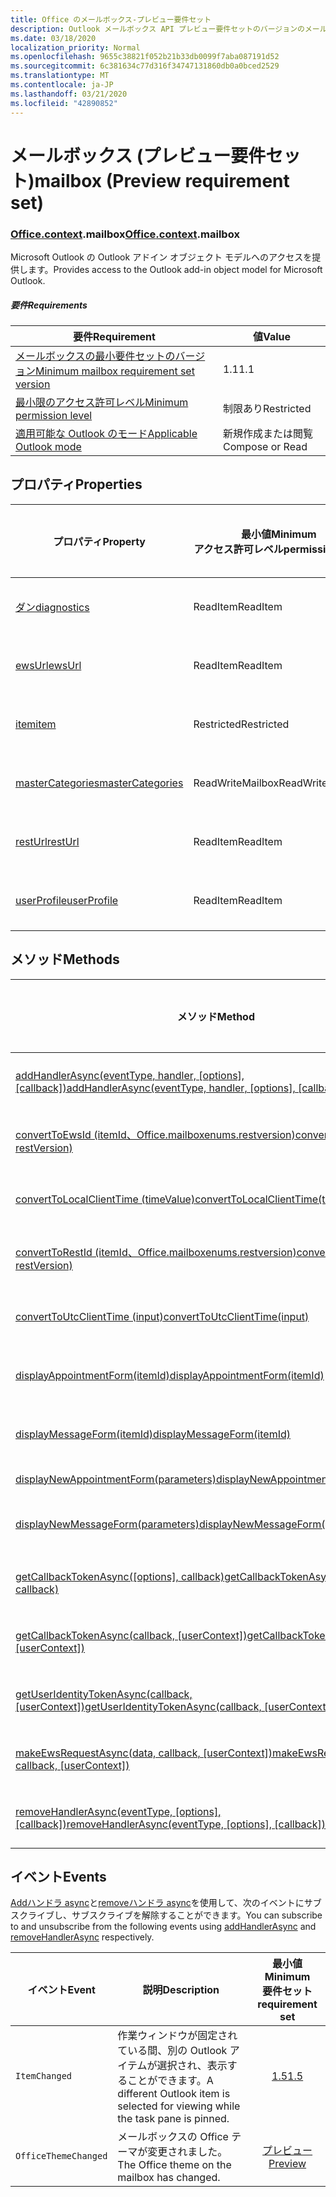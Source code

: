 ```yaml
---
title: Office のメールボックス-プレビュー要件セット
description: Outlook メールボックス API プレビュー要件セットのバージョンのメールボックスオブジェクトモデル。
ms.date: 03/18/2020
localization_priority: Normal
ms.openlocfilehash: 9655c38821f052b21b33db0099f7aba087191d52
ms.sourcegitcommit: 6c381634c77d316f34747131860db0a0bced2529
ms.translationtype: MT
ms.contentlocale: ja-JP
ms.lasthandoff: 03/21/2020
ms.locfileid: "42890852"
---
```

# <a name="mailbox-preview-requirement-set"></a><span data-ttu-id="4d690-103">メールボックス (プレビュー要件セット)</span><span class="sxs-lookup"><span data-stu-id="4d690-103">mailbox (Preview requirement set)</span></span>

### <a name="officecontextmailbox"></a><span data-ttu-id="4d690-104">[Office](office.md)[.context](office.context.md).mailbox</span><span class="sxs-lookup"><span data-stu-id="4d690-104">[Office](office.md)[.context](office.context.md).mailbox</span></span>

<span data-ttu-id="4d690-105">Microsoft Outlook の Outlook アドイン オブジェクト モデルへのアクセスを提供します。</span><span class="sxs-lookup"><span data-stu-id="4d690-105">Provides access to the Outlook add-in object model for Microsoft Outlook.</span></span>

##### <a name="requirements"></a><span data-ttu-id="4d690-106">要件</span><span class="sxs-lookup"><span data-stu-id="4d690-106">Requirements</span></span>

|<span data-ttu-id="4d690-107">要件</span><span class="sxs-lookup"><span data-stu-id="4d690-107">Requirement</span></span>| <span data-ttu-id="4d690-108">値</span><span class="sxs-lookup"><span data-stu-id="4d690-108">Value</span></span>|
|---|---|
|[<span data-ttu-id="4d690-109">メールボックスの最小要件セットのバージョン</span><span class="sxs-lookup"><span data-stu-id="4d690-109">Minimum mailbox requirement set version</span></span>](../../requirement-sets/outlook-api-requirement-sets.md)| <span data-ttu-id="4d690-110">1.1</span><span class="sxs-lookup"><span data-stu-id="4d690-110">1.1</span></span>|
|[<span data-ttu-id="4d690-111">最小限のアクセス許可レベル</span><span class="sxs-lookup"><span data-stu-id="4d690-111">Minimum permission level</span></span>](../../../outlook/understanding-outlook-add-in-permissions.md)| <span data-ttu-id="4d690-112">制限あり</span><span class="sxs-lookup"><span data-stu-id="4d690-112">Restricted</span></span>|
|[<span data-ttu-id="4d690-113">適用可能な Outlook のモード</span><span class="sxs-lookup"><span data-stu-id="4d690-113">Applicable Outlook mode</span></span>](../../../outlook/outlook-add-ins-overview.md#extension-points)| <span data-ttu-id="4d690-114">新規作成または閲覧</span><span class="sxs-lookup"><span data-stu-id="4d690-114">Compose or Read</span></span>|

## <a name="properties"></a><span data-ttu-id="4d690-115">プロパティ</span><span class="sxs-lookup"><span data-stu-id="4d690-115">Properties</span></span>

| <span data-ttu-id="4d690-116">プロパティ</span><span class="sxs-lookup"><span data-stu-id="4d690-116">Property</span></span> | <span data-ttu-id="4d690-117">最小値</span><span class="sxs-lookup"><span data-stu-id="4d690-117">Minimum</span></span><br><span data-ttu-id="4d690-118">アクセス許可レベル</span><span class="sxs-lookup"><span data-stu-id="4d690-118">permission level</span></span> | <span data-ttu-id="4d690-119">モード</span><span class="sxs-lookup"><span data-stu-id="4d690-119">Modes</span></span> | <span data-ttu-id="4d690-120">戻り値の種類</span><span class="sxs-lookup"><span data-stu-id="4d690-120">Return type</span></span> | <span data-ttu-id="4d690-121">最小値</span><span class="sxs-lookup"><span data-stu-id="4d690-121">Minimum</span></span><br><span data-ttu-id="4d690-122">要件セット</span><span class="sxs-lookup"><span data-stu-id="4d690-122">requirement set</span></span> |
|---|---|---|---|:---:|
| [<span data-ttu-id="4d690-123">ダン</span><span class="sxs-lookup"><span data-stu-id="4d690-123">diagnostics</span></span>](/javascript/api/outlook/office.mailbox?view=outlook-js-preview#diagnostics) | <span data-ttu-id="4d690-124">ReadItem</span><span class="sxs-lookup"><span data-stu-id="4d690-124">ReadItem</span></span> | <span data-ttu-id="4d690-125">作成</span><span class="sxs-lookup"><span data-stu-id="4d690-125">Compose</span></span><br><span data-ttu-id="4d690-126">読み取り</span><span class="sxs-lookup"><span data-stu-id="4d690-126">Read</span></span> | [<span data-ttu-id="4d690-127">Diagnostics</span><span class="sxs-lookup"><span data-stu-id="4d690-127">Diagnostics</span></span>](/javascript/api/outlook/office.diagnostics?view=outlook-js-preview) | [<span data-ttu-id="4d690-128">1.1</span><span class="sxs-lookup"><span data-stu-id="4d690-128">1.1</span></span>](../requirement-set-1.1/outlook-requirement-set-1.1.md) |
| [<span data-ttu-id="4d690-129">ewsUrl</span><span class="sxs-lookup"><span data-stu-id="4d690-129">ewsUrl</span></span>](/javascript/api/outlook/office.mailbox?view=outlook-js-preview#ewsurl) | <span data-ttu-id="4d690-130">ReadItem</span><span class="sxs-lookup"><span data-stu-id="4d690-130">ReadItem</span></span> | <span data-ttu-id="4d690-131">作成</span><span class="sxs-lookup"><span data-stu-id="4d690-131">Compose</span></span><br><span data-ttu-id="4d690-132">読み取り</span><span class="sxs-lookup"><span data-stu-id="4d690-132">Read</span></span> | <span data-ttu-id="4d690-133">String</span><span class="sxs-lookup"><span data-stu-id="4d690-133">String</span></span> | [<span data-ttu-id="4d690-134">1.1</span><span class="sxs-lookup"><span data-stu-id="4d690-134">1.1</span></span>](../requirement-set-1.1/outlook-requirement-set-1.1.md) |
| [<span data-ttu-id="4d690-135">item</span><span class="sxs-lookup"><span data-stu-id="4d690-135">item</span></span>](office.context.mailbox.item.md) | <span data-ttu-id="4d690-136">Restricted</span><span class="sxs-lookup"><span data-stu-id="4d690-136">Restricted</span></span> | <span data-ttu-id="4d690-137">作成</span><span class="sxs-lookup"><span data-stu-id="4d690-137">Compose</span></span><br><span data-ttu-id="4d690-138">読み取り</span><span class="sxs-lookup"><span data-stu-id="4d690-138">Read</span></span> | [<span data-ttu-id="4d690-139">項目</span><span class="sxs-lookup"><span data-stu-id="4d690-139">Item</span></span>](/javascript/api/outlook/office.item?view=outlook-js-preview) | [<span data-ttu-id="4d690-140">1.1</span><span class="sxs-lookup"><span data-stu-id="4d690-140">1.1</span></span>](../requirement-set-1.1/outlook-requirement-set-1.1.md) |
| [<span data-ttu-id="4d690-141">masterCategories</span><span class="sxs-lookup"><span data-stu-id="4d690-141">masterCategories</span></span>](/javascript/api/outlook/office.mailbox?view=outlook-js-preview#mastercategories) | <span data-ttu-id="4d690-142">ReadWriteMailbox</span><span class="sxs-lookup"><span data-stu-id="4d690-142">ReadWriteMailbox</span></span> | <span data-ttu-id="4d690-143">作成</span><span class="sxs-lookup"><span data-stu-id="4d690-143">Compose</span></span><br><span data-ttu-id="4d690-144">読み取り</span><span class="sxs-lookup"><span data-stu-id="4d690-144">Read</span></span> | [<span data-ttu-id="4d690-145">MasterCategories</span><span class="sxs-lookup"><span data-stu-id="4d690-145">MasterCategories</span></span>](/javascript/api/outlook/office.mastercategories?view=outlook-js-preview) | [<span data-ttu-id="4d690-146">1.8</span><span class="sxs-lookup"><span data-stu-id="4d690-146">1.8</span></span>](../requirement-set-1.8/outlook-requirement-set-1.8.md) |
| [<span data-ttu-id="4d690-147">restUrl</span><span class="sxs-lookup"><span data-stu-id="4d690-147">restUrl</span></span>](/javascript/api/outlook/office.mailbox?view=outlook-js-preview#resturl) | <span data-ttu-id="4d690-148">ReadItem</span><span class="sxs-lookup"><span data-stu-id="4d690-148">ReadItem</span></span> | <span data-ttu-id="4d690-149">作成</span><span class="sxs-lookup"><span data-stu-id="4d690-149">Compose</span></span><br><span data-ttu-id="4d690-150">読み取り</span><span class="sxs-lookup"><span data-stu-id="4d690-150">Read</span></span> | <span data-ttu-id="4d690-151">String</span><span class="sxs-lookup"><span data-stu-id="4d690-151">String</span></span> | [<span data-ttu-id="4d690-152">1.5</span><span class="sxs-lookup"><span data-stu-id="4d690-152">1.5</span></span>](../requirement-set-1.5/outlook-requirement-set-1.5.md) |
| [<span data-ttu-id="4d690-153">userProfile</span><span class="sxs-lookup"><span data-stu-id="4d690-153">userProfile</span></span>](/javascript/api/outlook/office.mailbox?view=outlook-js-preview#userprofile) | <span data-ttu-id="4d690-154">ReadItem</span><span class="sxs-lookup"><span data-stu-id="4d690-154">ReadItem</span></span> | <span data-ttu-id="4d690-155">作成</span><span class="sxs-lookup"><span data-stu-id="4d690-155">Compose</span></span><br><span data-ttu-id="4d690-156">読み取り</span><span class="sxs-lookup"><span data-stu-id="4d690-156">Read</span></span> | [<span data-ttu-id="4d690-157">プロファイル</span><span class="sxs-lookup"><span data-stu-id="4d690-157">UserProfile</span></span>](/javascript/api/outlook/office.userprofile?view=outlook-js-preview) | [<span data-ttu-id="4d690-158">1.1</span><span class="sxs-lookup"><span data-stu-id="4d690-158">1.1</span></span>](../requirement-set-1.1/outlook-requirement-set-1.1.md) |

## <a name="methods"></a><span data-ttu-id="4d690-159">メソッド</span><span class="sxs-lookup"><span data-stu-id="4d690-159">Methods</span></span>

| <span data-ttu-id="4d690-160">メソッド</span><span class="sxs-lookup"><span data-stu-id="4d690-160">Method</span></span> | <span data-ttu-id="4d690-161">最小値</span><span class="sxs-lookup"><span data-stu-id="4d690-161">Minimum</span></span><br><span data-ttu-id="4d690-162">アクセス許可レベル</span><span class="sxs-lookup"><span data-stu-id="4d690-162">permission level</span></span> | <span data-ttu-id="4d690-163">モード</span><span class="sxs-lookup"><span data-stu-id="4d690-163">Modes</span></span> | <span data-ttu-id="4d690-164">最小値</span><span class="sxs-lookup"><span data-stu-id="4d690-164">Minimum</span></span><br><span data-ttu-id="4d690-165">要件セット</span><span class="sxs-lookup"><span data-stu-id="4d690-165">requirement set</span></span> |
|---|---|---|:---:|
| <span data-ttu-id="4d690-166">[addHandlerAsync(eventType, handler, [options], [callback])](/javascript/api/outlook/office.mailbox?view=outlook-js-preview#addhandlerasync-eventtype--handler--options--callback-)</span><span class="sxs-lookup"><span data-stu-id="4d690-166">[addHandlerAsync(eventType, handler, [options], [callback])](/javascript/api/outlook/office.mailbox?view=outlook-js-preview#addhandlerasync-eventtype--handler--options--callback-)</span></span> | <span data-ttu-id="4d690-167">ReadItem</span><span class="sxs-lookup"><span data-stu-id="4d690-167">ReadItem</span></span> | <span data-ttu-id="4d690-168">作成</span><span class="sxs-lookup"><span data-stu-id="4d690-168">Compose</span></span><br><span data-ttu-id="4d690-169">読み取り</span><span class="sxs-lookup"><span data-stu-id="4d690-169">Read</span></span> | [<span data-ttu-id="4d690-170">1.5</span><span class="sxs-lookup"><span data-stu-id="4d690-170">1.5</span></span>](../requirement-set-1.5/outlook-requirement-set-1.5.md) |
| [<span data-ttu-id="4d690-171">convertToEwsId (itemId、Office.mailboxenums.restversion)</span><span class="sxs-lookup"><span data-stu-id="4d690-171">convertToEwsId(itemId, restVersion)</span></span>](/javascript/api/outlook/office.mailbox?view=outlook-js-preview#converttoewsid-itemid--restversion-) | <span data-ttu-id="4d690-172">Restricted</span><span class="sxs-lookup"><span data-stu-id="4d690-172">Restricted</span></span> | <span data-ttu-id="4d690-173">作成</span><span class="sxs-lookup"><span data-stu-id="4d690-173">Compose</span></span><br><span data-ttu-id="4d690-174">読み取り</span><span class="sxs-lookup"><span data-stu-id="4d690-174">Read</span></span> | [<span data-ttu-id="4d690-175">1.3</span><span class="sxs-lookup"><span data-stu-id="4d690-175">1.3</span></span>](../requirement-set-1.3/outlook-requirement-set-1.3.md) |
| [<span data-ttu-id="4d690-176">convertToLocalClientTime (timeValue)</span><span class="sxs-lookup"><span data-stu-id="4d690-176">convertToLocalClientTime(timeValue)</span></span>](/javascript/api/outlook/office.mailbox?view=outlook-js-preview#converttolocalclienttime-timevalue-) | <span data-ttu-id="4d690-177">ReadItem</span><span class="sxs-lookup"><span data-stu-id="4d690-177">ReadItem</span></span> | <span data-ttu-id="4d690-178">作成</span><span class="sxs-lookup"><span data-stu-id="4d690-178">Compose</span></span><br><span data-ttu-id="4d690-179">読み取り</span><span class="sxs-lookup"><span data-stu-id="4d690-179">Read</span></span> | [<span data-ttu-id="4d690-180">1.1</span><span class="sxs-lookup"><span data-stu-id="4d690-180">1.1</span></span>](../requirement-set-1.1/outlook-requirement-set-1.1.md) |
| [<span data-ttu-id="4d690-181">convertToRestId (itemId、Office.mailboxenums.restversion)</span><span class="sxs-lookup"><span data-stu-id="4d690-181">convertToRestId(itemId, restVersion)</span></span>](/javascript/api/outlook/office.mailbox?view=outlook-js-preview#converttorestid-itemid--restversion-) | <span data-ttu-id="4d690-182">Restricted</span><span class="sxs-lookup"><span data-stu-id="4d690-182">Restricted</span></span> | <span data-ttu-id="4d690-183">作成</span><span class="sxs-lookup"><span data-stu-id="4d690-183">Compose</span></span><br><span data-ttu-id="4d690-184">読み取り</span><span class="sxs-lookup"><span data-stu-id="4d690-184">Read</span></span> | [<span data-ttu-id="4d690-185">1.3</span><span class="sxs-lookup"><span data-stu-id="4d690-185">1.3</span></span>](../requirement-set-1.3/outlook-requirement-set-1.3.md) |
| [<span data-ttu-id="4d690-186">convertToUtcClientTime (input)</span><span class="sxs-lookup"><span data-stu-id="4d690-186">convertToUtcClientTime(input)</span></span>](/javascript/api/outlook/office.mailbox?view=outlook-js-preview#converttoutcclienttime-input-) | <span data-ttu-id="4d690-187">ReadItem</span><span class="sxs-lookup"><span data-stu-id="4d690-187">ReadItem</span></span> | <span data-ttu-id="4d690-188">作成</span><span class="sxs-lookup"><span data-stu-id="4d690-188">Compose</span></span><br><span data-ttu-id="4d690-189">読み取り</span><span class="sxs-lookup"><span data-stu-id="4d690-189">Read</span></span> | [<span data-ttu-id="4d690-190">1.1</span><span class="sxs-lookup"><span data-stu-id="4d690-190">1.1</span></span>](../requirement-set-1.1/outlook-requirement-set-1.1.md) |
| [<span data-ttu-id="4d690-191">displayAppointmentForm(itemId)</span><span class="sxs-lookup"><span data-stu-id="4d690-191">displayAppointmentForm(itemId)</span></span>](/javascript/api/outlook/office.mailbox?view=outlook-js-preview#displayappointmentform-itemid-) | <span data-ttu-id="4d690-192">ReadItem</span><span class="sxs-lookup"><span data-stu-id="4d690-192">ReadItem</span></span> | <span data-ttu-id="4d690-193">作成</span><span class="sxs-lookup"><span data-stu-id="4d690-193">Compose</span></span><br><span data-ttu-id="4d690-194">読み取り</span><span class="sxs-lookup"><span data-stu-id="4d690-194">Read</span></span> | [<span data-ttu-id="4d690-195">1.1</span><span class="sxs-lookup"><span data-stu-id="4d690-195">1.1</span></span>](../requirement-set-1.1/outlook-requirement-set-1.1.md) |
| [<span data-ttu-id="4d690-196">displayMessageForm(itemId)</span><span class="sxs-lookup"><span data-stu-id="4d690-196">displayMessageForm(itemId)</span></span>](/javascript/api/outlook/office.mailbox?view=outlook-js-preview#displaymessageform-itemid-) | <span data-ttu-id="4d690-197">ReadItem</span><span class="sxs-lookup"><span data-stu-id="4d690-197">ReadItem</span></span> | <span data-ttu-id="4d690-198">作成</span><span class="sxs-lookup"><span data-stu-id="4d690-198">Compose</span></span><br><span data-ttu-id="4d690-199">読み取り</span><span class="sxs-lookup"><span data-stu-id="4d690-199">Read</span></span> | [<span data-ttu-id="4d690-200">1.1</span><span class="sxs-lookup"><span data-stu-id="4d690-200">1.1</span></span>](../requirement-set-1.1/outlook-requirement-set-1.1.md) |
| [<span data-ttu-id="4d690-201">displayNewAppointmentForm(parameters)</span><span class="sxs-lookup"><span data-stu-id="4d690-201">displayNewAppointmentForm(parameters)</span></span>](/javascript/api/outlook/office.mailbox?view=outlook-js-preview#displaynewappointmentform-parameters-) | <span data-ttu-id="4d690-202">ReadItem</span><span class="sxs-lookup"><span data-stu-id="4d690-202">ReadItem</span></span> | <span data-ttu-id="4d690-203">読み取り</span><span class="sxs-lookup"><span data-stu-id="4d690-203">Read</span></span> | [<span data-ttu-id="4d690-204">1.1</span><span class="sxs-lookup"><span data-stu-id="4d690-204">1.1</span></span>](../requirement-set-1.1/outlook-requirement-set-1.1.md) |
| [<span data-ttu-id="4d690-205">displayNewMessageForm(parameters)</span><span class="sxs-lookup"><span data-stu-id="4d690-205">displayNewMessageForm(parameters)</span></span>](/javascript/api/outlook/office.mailbox?view=outlook-js-preview#displaynewmessageform-parameters-) | <span data-ttu-id="4d690-206">ReadItem</span><span class="sxs-lookup"><span data-stu-id="4d690-206">ReadItem</span></span> | <span data-ttu-id="4d690-207">作成</span><span class="sxs-lookup"><span data-stu-id="4d690-207">Compose</span></span><br><span data-ttu-id="4d690-208">読み取り</span><span class="sxs-lookup"><span data-stu-id="4d690-208">Read</span></span> | [<span data-ttu-id="4d690-209">1.6</span><span class="sxs-lookup"><span data-stu-id="4d690-209">1.6</span></span>](../requirement-set-1.6/outlook-requirement-set-1.6.md) |
| <span data-ttu-id="4d690-210">[getCallbackTokenAsync([options], callback)](/javascript/api/outlook/office.mailbox?view=outlook-js-preview#getcallbacktokenasync-options--callback-)</span><span class="sxs-lookup"><span data-stu-id="4d690-210">[getCallbackTokenAsync([options], callback)](/javascript/api/outlook/office.mailbox?view=outlook-js-preview#getcallbacktokenasync-options--callback-)</span></span> | <span data-ttu-id="4d690-211">ReadItem</span><span class="sxs-lookup"><span data-stu-id="4d690-211">ReadItem</span></span> | <span data-ttu-id="4d690-212">作成</span><span class="sxs-lookup"><span data-stu-id="4d690-212">Compose</span></span><br><span data-ttu-id="4d690-213">読み取り</span><span class="sxs-lookup"><span data-stu-id="4d690-213">Read</span></span> | [<span data-ttu-id="4d690-214">1.5</span><span class="sxs-lookup"><span data-stu-id="4d690-214">1.5</span></span>](../requirement-set-1.5/outlook-requirement-set-1.5.md) |
| <span data-ttu-id="4d690-215">[getCallbackTokenAsync(callback, [userContext])](/javascript/api/outlook/office.mailbox?view=outlook-js-preview#getcallbacktokenasync-callback--usercontext-)</span><span class="sxs-lookup"><span data-stu-id="4d690-215">[getCallbackTokenAsync(callback, [userContext])](/javascript/api/outlook/office.mailbox?view=outlook-js-preview#getcallbacktokenasync-callback--usercontext-)</span></span> | <span data-ttu-id="4d690-216">ReadItem</span><span class="sxs-lookup"><span data-stu-id="4d690-216">ReadItem</span></span> | <span data-ttu-id="4d690-217">作成</span><span class="sxs-lookup"><span data-stu-id="4d690-217">Compose</span></span><br><span data-ttu-id="4d690-218">読み取り</span><span class="sxs-lookup"><span data-stu-id="4d690-218">Read</span></span> | [<span data-ttu-id="4d690-219">1.3</span><span class="sxs-lookup"><span data-stu-id="4d690-219">1.3</span></span>](../requirement-set-1.3/outlook-requirement-set-1.3.md)<br>[<span data-ttu-id="4d690-220">1.1</span><span class="sxs-lookup"><span data-stu-id="4d690-220">1.1</span></span>](../requirement-set-1.1/outlook-requirement-set-1.1.md) |
| <span data-ttu-id="4d690-221">[getUserIdentityTokenAsync(callback, [userContext])](/javascript/api/outlook/office.mailbox?view=outlook-js-preview#getuseridentitytokenasync-callback--usercontext-)</span><span class="sxs-lookup"><span data-stu-id="4d690-221">[getUserIdentityTokenAsync(callback, [userContext])](/javascript/api/outlook/office.mailbox?view=outlook-js-preview#getuseridentitytokenasync-callback--usercontext-)</span></span> | <span data-ttu-id="4d690-222">ReadItem</span><span class="sxs-lookup"><span data-stu-id="4d690-222">ReadItem</span></span> | <span data-ttu-id="4d690-223">作成</span><span class="sxs-lookup"><span data-stu-id="4d690-223">Compose</span></span><br><span data-ttu-id="4d690-224">読み取り</span><span class="sxs-lookup"><span data-stu-id="4d690-224">Read</span></span> | [<span data-ttu-id="4d690-225">1.1</span><span class="sxs-lookup"><span data-stu-id="4d690-225">1.1</span></span>](../requirement-set-1.1/outlook-requirement-set-1.1.md) |
| <span data-ttu-id="4d690-226">[makeEwsRequestAsync(data, callback, [userContext])](/javascript/api/outlook/office.mailbox?view=outlook-js-preview#makeewsrequestasync-data--callback--usercontext-)</span><span class="sxs-lookup"><span data-stu-id="4d690-226">[makeEwsRequestAsync(data, callback, [userContext])](/javascript/api/outlook/office.mailbox?view=outlook-js-preview#makeewsrequestasync-data--callback--usercontext-)</span></span> | <span data-ttu-id="4d690-227">ReadWriteMailbox</span><span class="sxs-lookup"><span data-stu-id="4d690-227">ReadWriteMailbox</span></span> | <span data-ttu-id="4d690-228">作成</span><span class="sxs-lookup"><span data-stu-id="4d690-228">Compose</span></span><br><span data-ttu-id="4d690-229">読み取り</span><span class="sxs-lookup"><span data-stu-id="4d690-229">Read</span></span> | [<span data-ttu-id="4d690-230">1.1</span><span class="sxs-lookup"><span data-stu-id="4d690-230">1.1</span></span>](../requirement-set-1.1/outlook-requirement-set-1.1.md) |
| <span data-ttu-id="4d690-231">[removeHandlerAsync(eventType, [options], [callback])](/javascript/api/outlook/office.mailbox?view=outlook-js-preview#removehandlerasync-eventtype--options--callback-)</span><span class="sxs-lookup"><span data-stu-id="4d690-231">[removeHandlerAsync(eventType, [options], [callback])](/javascript/api/outlook/office.mailbox?view=outlook-js-preview#removehandlerasync-eventtype--options--callback-)</span></span> | <span data-ttu-id="4d690-232">ReadItem</span><span class="sxs-lookup"><span data-stu-id="4d690-232">ReadItem</span></span> | <span data-ttu-id="4d690-233">作成</span><span class="sxs-lookup"><span data-stu-id="4d690-233">Compose</span></span><br><span data-ttu-id="4d690-234">読み取り</span><span class="sxs-lookup"><span data-stu-id="4d690-234">Read</span></span> | [<span data-ttu-id="4d690-235">1.5</span><span class="sxs-lookup"><span data-stu-id="4d690-235">1.5</span></span>](../requirement-set-1.5/outlook-requirement-set-1.5.md) |

## <a name="events"></a><span data-ttu-id="4d690-236">イベント</span><span class="sxs-lookup"><span data-stu-id="4d690-236">Events</span></span>

<span data-ttu-id="4d690-237">[Addハンドラ async](/javascript/api/outlook/office.mailbox?view=outlook-js-preview#addhandlerasync-eventtype--handler--options--callback-)と[removeハンドラ async](/javascript/api/outlook/office.mailbox?view=outlook-js-preview#removehandlerasync-eventtype--options--callback-)を使用して、次のイベントにサブスクライブし、サブスクライブを解除することができます。</span><span class="sxs-lookup"><span data-stu-id="4d690-237">You can subscribe to and unsubscribe from the following events using [addHandlerAsync](/javascript/api/outlook/office.mailbox?view=outlook-js-preview#addhandlerasync-eventtype--handler--options--callback-) and [removeHandlerAsync](/javascript/api/outlook/office.mailbox?view=outlook-js-preview#removehandlerasync-eventtype--options--callback-) respectively.</span></span>

| <span data-ttu-id="4d690-238">イベント</span><span class="sxs-lookup"><span data-stu-id="4d690-238">Event</span></span> | <span data-ttu-id="4d690-239">説明</span><span class="sxs-lookup"><span data-stu-id="4d690-239">Description</span></span> | <span data-ttu-id="4d690-240">最小値</span><span class="sxs-lookup"><span data-stu-id="4d690-240">Minimum</span></span><br><span data-ttu-id="4d690-241">要件セット</span><span class="sxs-lookup"><span data-stu-id="4d690-241">requirement set</span></span> |
|---|---|:---:|
|`ItemChanged`| <span data-ttu-id="4d690-242">作業ウィンドウが固定されている間、別の Outlook アイテムが選択され、表示することができます。</span><span class="sxs-lookup"><span data-stu-id="4d690-242">A different Outlook item is selected for viewing while the task pane is pinned.</span></span> | [<span data-ttu-id="4d690-243">1.5</span><span class="sxs-lookup"><span data-stu-id="4d690-243">1.5</span></span>](../requirement-set-1.5/outlook-requirement-set-1.5.md) |
|`OfficeThemeChanged`| <span data-ttu-id="4d690-244">メールボックスの Office テーマが変更されました。</span><span class="sxs-lookup"><span data-stu-id="4d690-244">The Office theme on the mailbox has changed.</span></span> | [<span data-ttu-id="4d690-245">プレビュー</span><span class="sxs-lookup"><span data-stu-id="4d690-245">Preview</span></span>](../preview-requirement-set/outlook-requirement-set-preview.md) |
